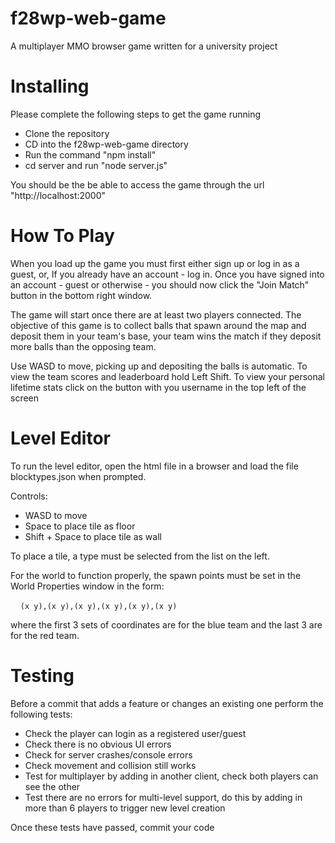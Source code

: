 # f28wp-web-game

A multiplayer MMO browser game written for a university project

# Installing

Please complete the following steps to get the game running

* Clone the repository
* CD into the f28wp-web-game directory
* Run the command "npm install"
* cd server and run "node server.js"

You should be the be able to access the game through the url "http://localhost:2000"

# How To Play

When you load up the game you must first either sign up or log in as a guest, or, If you already have an account - log in.
Once you have signed into an account - guest or otherwise - you should now click the "Join Match" button in the bottom right window.

The game will start once there are at least two players connected.
The objective of this game is to collect balls that spawn around the map and deposit them in your team's base,
your team wins the match if they deposit more balls than the opposing team.

Use WASD to move, picking up and depositing the balls is automatic.
To view the team scores and leaderboard hold Left Shift.
To view your personal lifetime stats click on the button with you username in the top left of the screen

# Level Editor

To run the level editor, open the html file in a browser and load the file blocktypes.json when prompted.

Controls:

* WASD to move
* Space to place tile as floor
* Shift + Space to place tile as wall

To place a tile, a type must be selected from the list on the left.

For the world to function properly, the spawn points must be set in the World Properties window in the form:

    `(x y),(x y),(x y),(x y),(x y),(x y)`

where the first 3 sets of coordinates are for the blue team and the last 3 are for the red team.

# Testing

Before a commit that adds a feature or changes an existing one perform the following tests:

* Check the player can login as a registered user/guest
* Check there is no obvious UI errors
* Check for server crashes/console errors
* Check movement and collision still works
* Test for multiplayer by adding in another client, check both players can see the other
* Test there are no errors for multi-level support, do this by adding in more than 6 players to trigger new level creation

Once these tests have passed, commit your code
